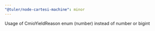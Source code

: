```yaml
---
"@tuler/node-cartesi-machine": minor
---
```


Usage of CmioYieldReason enum (number) instead of number or bigint
